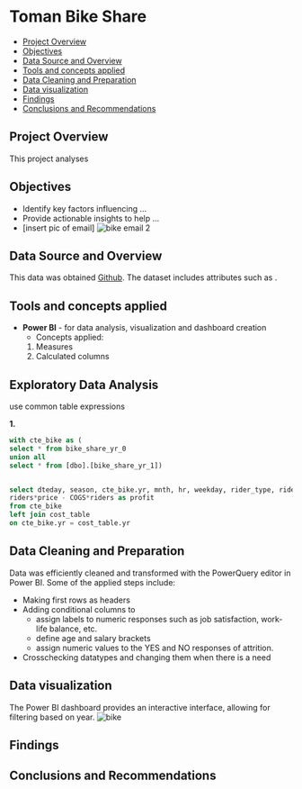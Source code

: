 # Toman Bike Share


- [Project Overview](#project-overview)
- [Objectives](#objectives)
- [Data Source and Overview](#data-source-and-overview)
- [Tools and concepts applied](#tools-and-concepts-applied)
- [Data Cleaning and Preparation](#data-cleaning-and-preparation)
- [Data visualization](#data-visualization)
- [Findings](#findings)
- [Conclusions and Recommendations](#conclusions-and-recommendations)

## Project Overview 
This project analyses 


## Objectives
- Identify key factors influencing ...
- Provide actionable insights to help ...
- [insert pic of email]
![bike email 2](https://github.com/user-attachments/assets/fbe74b2f-f7c3-4f6e-a4bd-3ee3dc83a35f)



## Data Source and Overview
This data was obtained [Github](https://github.com/Gaelim/YT_bike_share/blob/main/cost_table.csv). The dataset includes attributes such as . 


## Tools and concepts applied
- **Power BI** - for data analysis, visualization and dashboard creation
	- Concepts applied:
   	 1. Measures
   	 2. Calculated columns
   	 
## Exploratory Data Analysis
use common table expressions

**1.**
````sql
with cte_bike as (
select * from bike_share_yr_0
union all
select * from [dbo].[bike_share_yr_1])


select dteday, season, cte_bike.yr, mnth, hr, weekday, rider_type, riders, price, COGS, riders*price as revenue, 
riders*price - COGS*riders as profit 
from cte_bike
left join cost_table 
on cte_bike.yr = cost_table.yr
````	    

## Data Cleaning and Preparation
Data was efficiently cleaned and transformed with the PowerQuery editor in Power BI. Some of the applied steps include:
- Making first rows as headers
- Adding conditional columns to
   - assign labels to numeric responses such as job satisfaction, work-life balance, etc.
   - define age and salary brackets
   - assign numeric values to the YES and NO responses of attrition.
- Crosschecking datatypes and changing them when there is a need


## Data visualization
The Power BI dashboard provides an interactive interface, allowing for filtering based on year.
![bike](https://github.com/user-attachments/assets/e36ac378-984a-46a4-93d7-e1284aae5168)

## Findings

## Conclusions and Recommendations
